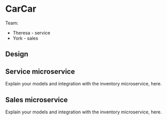 # CarCar

Team:

* Theresa - service
* York - sales

## Design

## Service microservice

Explain your models and integration with the inventory
microservice, here.

## Sales microservice

Explain your models and integration with the inventory
microservice, here.

